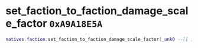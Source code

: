 # set_faction_to_faction_damage_scale_factor `0xA9A18E5A`

```lua
natives.faction.set_faction_to_faction_damage_scale_factor(_unk0 --[[ integer ]], _unk1 --[[ integer ]], _unk2 --[[ integer ]])
```